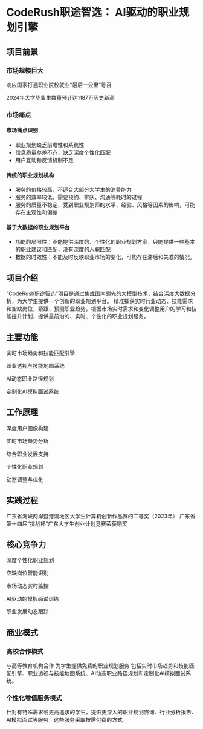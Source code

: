 # CodeRush职途智选： AI驱动的职业规划引擎

## 项目前景

### 市场规模巨大

响应国家打通职业院校就业“最后一公里”号召

2024年大学毕业生数量预计达1187万历史新高

### 市场痛点

#### 市场痛点识别

* 职业规划缺乏前瞻性和系统性
* 信息质量参差不齐，缺乏深度个性化匹配
* 用户互动和反馈机制不足

#### 传统的职业规划机构

* 服务的价格较高，不适合大部分大学生的消费能力
* 服务的效率较低，需要预约、排队、沟通等耗时的过程
* 服务的质量不稳定，受到职业规划师的水平、经验、风格等因素的影响，可能存在主观性和偏差

#### 基于大数据的职业规划平台

* 功能的局限性：不能提供深度的、个性化的职业规划方案，只能提供一些基本的职业建议和匹配，没有深度的人职匹配
* 数据的时效性：不能及时反映职业市场的变化，可能存在滞后和失准的情况。

## 项目介绍

“CodeRush职途智选”项目是通过集成国内领先的大模型技术，结合深度大数据分析，为大学生提供一个创新的职业规划平台。
精准捕获实时行业动态、技能需求和空缺岗位，紧跟、预测职业趋势，根据市场实时需求和变化调整用户的学习和技能提升计划，提供最前沿的、实时、个性化的职业规划服务。

## 主要功能

实时市场趋势和技能匹配引擎

职业透视与技能地图系统

AI动态职业路径规划

定制化AI模拟面试系统

## 工作原理

深度用户画像构建

实时市场趋势分析

综合职业发展支持

个性化职业规划

动态调整与优化

## 实践过程

广东省海峡两岸暨港澳地区大学生计算机创新作品赛的二等奖（2023年）
广东省第十四届“挑战杯”广东大学生创业计划竞赛荣获铜奖

## 核心竞争力

深度个性化职业规划

空缺岗位智能识别

市场动态实时监控

AI驱动的模拟面试训练

职业发展动态跟踪

## 商业模式

### 高校合作模式

与高等教育机构合作
为学生提供免费的职业规划服务
包括实时市场趋势和技能匹配引擎、职业透视与技能地图系统、AI动态职业路径规划和定制化AI模拟面试系统。

### 个性化增值服务模式

针对有特殊需求或更高追求的学生，提供更深入的职业规划咨询、行业分析报告、AI模拟面试等服务，这些服务采取按需付费的方式。
